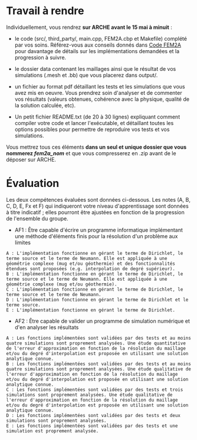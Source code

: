 # Travail à rendre

Individuellement, vous rendrez **sur ARCHE avant le 15 mai à minuit** :

- le code (src/, third_party/, main.cpp, FEM2A.cbp et Makefile) complété par
vos soins. Référez-vous aux conseils donnés dans [Code FEM2A](code.md) pour
davantage de détails sur les implémentations demandées et la progression à
suivre.

- le dossier data contenant les maillages ainsi que le résultat de vos
simulations (.mesh et .bb) que vous placerez dans output/.

- un fichier au format pdf détaillant les tests et les simulations que vous
avez mis en oeuvre. Vous prendrez soin d'analyser et de commenter vos résultats
(valeurs obtenues, cohérence avec la physique, qualité de la solution calculée,
etc).

- Un petit fichier README.txt (de 20 à 30 lignes) expliquant comment compiler
votre code et lancer l'exécutable, et détaillant toutes les options possibles
pour permettre de reproduire vos tests et vos simulations.

Vous mettrez tous ces éléments **dans un seul et unique dossier que vous nommerez
*fem2a_nom*** et que vous compresserez en .zip avant de le déposer sur
ARCHE.

# Évaluation

Les deux compétences évaluées sont données ci-dessous. Les notes (A, B, C, D, E, Fx et F)
qui indiqueront votre niveau d'apprentissage sont données à titre indicatif ;
elles pourront être ajustées en fonction de la progression de l'ensemble du
groupe.

- AF1 : Être capable d'écrire un programme informatique implémentant une méthode d'éléments finis pour la résolution d'un problème aux limites

```
A : L'implémentation fonctionne en gérant le terme de Dirichlet, le terme source et le terme de Neumann. Elle est appliquée à une géométrie complexe (mug et/ou géothermie) et des fonctionnalités étendues sont proposées (e.g. interpolation de degré supérieur).
B : L'implémentation fonctionne en gérant le terme de Dirichlet, le terme source et le terme de Neumann. Elle est appliquée à une géométrie complexe (mug et/ou géothermie).
C : L'implémentation fonctionne en gérant le terme de Dirichlet, le terme source et le terme de Neumann.
D : L'implémentation fonctionne en gérant le terme de Dirichlet et le terme source.
E : L'implémentation fonctionne en gérant le terme de Dirichlet.

```
    
- AF2 : Être capable de valider un programme de simulation numérique et d'en analyser les résultats

```
A : Les fonctions implémentées sont validées par des tests et au moins quatre simulations sont proprement analysées. Une étude quantitative de l'erreur d'approximation en fonction de la résolution du maillage et/ou du degré d'interpolation est proposée en utilisant une solution analytique connue.
B : Les fonctions implémentées sont validées par des tests et au moins quatre simulations sont proprement analysées. Une étude qualitative de l'erreur d'approximation en fonction de la résolution du maillage et/ou du degré d'interpolation est proposée en utilisant une solution analytique connue.
C : Les fonctions implémentées sont validées par des tests et trois simulations sont proprement analysées. Une étude qualitative de l'erreur d'approximation en fonction de la résolution du maillage et/ou du degré d'interpolation est proposée en utilisant une solution analytique connue.
D : Les fonctions implémentées sont validées par des tests et deux simulations sont proprement analysées.
E : Les fonctions implémentées sont validées par des tests et une simulation est proprement analysée. 

```

